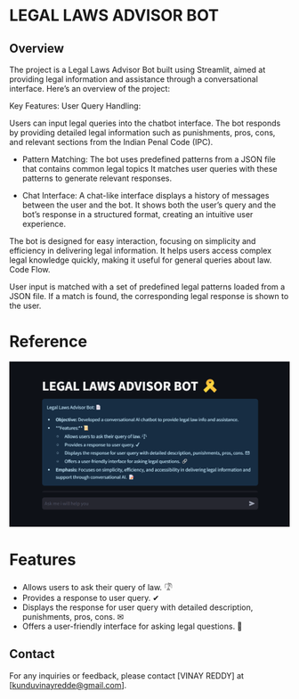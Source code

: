 # LEGAL LAWS ADVISOR BOT

## Overview
The project is a Legal Laws Advisor Bot built using Streamlit, aimed at providing legal information and assistance through a conversational interface. Here’s an overview of the project:

Key Features:
User Query Handling:

Users can input legal queries into the chatbot interface.
The bot responds by providing detailed legal information such as punishments, pros, cons, and relevant sections from the Indian Penal Code (IPC).

- Pattern Matching:
The bot uses predefined patterns from a JSON file that contains common legal topics 
It matches user queries with these patterns to generate relevant responses.

- Chat Interface:
A chat-like interface displays a history of messages between the user and the bot.
It shows both the user’s query and the bot’s response in a structured format, creating an intuitive user experience.

The bot is designed for easy interaction, focusing on simplicity and efficiency in delivering legal information.
It helps users access complex legal knowledge quickly, making it useful for general queries about law.
Code Flow.

User input is matched with a set of predefined legal patterns loaded from a JSON file.
If a match is found, the corresponding legal response is shown to the user.
# Reference
![alt text](image.png)


# Features
- Allows users to ask their query of law. 𓍝
- Provides a response to user query. ✔
- Displays the response for user query with detailed description, punishments, pros, cons. ✉︎
- Offers a user-friendly interface for asking legal questions. 🔗

## Contact
For any inquiries or feedback, please contact [VINAY REDDY] at [kunduvinayredde@gmail.com].

